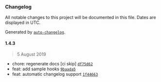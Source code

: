 ### Changelog

All notable changes to this project will be documented in this file. Dates are displayed in UTC.

Generated by [`auto-changelog`](https://github.com/CookPete/auto-changelog).

#### 1.4.3

> 5 August 2019

- chore: regenerate docs [ci skip] [`df75d62`](https://github.com/codemastermick/dicewerx/commit/df75d620e1b867691923af7b38e797a21622272b)
- feat: add sample hooks [`9baada5`](https://github.com/codemastermick/dicewerx/commit/9baada5cffe7bd17bf81178a32a451fdbc779c99)
- feat: automatic changelog support [`1f44663`](https://github.com/codemastermick/dicewerx/commit/1f446633e85b8b9d1599bb03f09ed55999ef320e)
